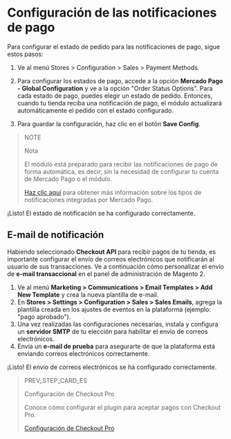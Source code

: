 # Configuración de las notificaciones de pago

Para configurar el estado de pedido para las notificaciones de pago, sigue estos pasos:

1. Ve al menú Stores > Configuration > Sales > Payment Methods.

2. Para configurar los estados de pago, accede a la opción **Mercado Pago - Global Configuration** y ve a la opción "Order Status Options". 
Para cada estado de pago, puedes elegir un estado de pedido. Entonces, cuando tu tienda reciba una notificación de pago, el módulo actualizará automáticamente el pedido con el estado configurado. 

3. Para guardar la configuración, haz clic en el botón **Save Config**.

> NOTE
>
> Nota
>
> El módulo está preparado para recibir las notificaciones de pago de forma automática, es decir, sin la necesidad de configurar tu cuenta de Mercado Pago o el módulo.
> 
> [Haz clic aquí](https://www.mercadopago[FAKER][URL][DOMAIN]/developers/es/guides/notifications/introduction) para obtener más información sobre los tipos de notificaciones integradas por Mercado Pago.

¡Listo! El estado de notificación se ha configurado correctamente.

## E-mail de notificación

Habiendo seleccionado **Checkout API** para recibir pagos de tu tienda, es importante configurar el envío de correos electrónicos que notificarán al usuario de sus transacciones. Ve a continuación cómo personalizar el envío de **e-mail transaccional** en el panel de administración de Magento 2.

1. Ve al menú **Marketing > Communications > Email Templates > Add New Template** y crea la nueva plantilla de e-mail.
2. En **Stores > Settings > Configuration > Sales > Sales Emails**, agrega la plantilla creada en los ajustes de eventos en la plataforma (ejemplo: "pago aprobado").
3. Una vez realizadas las configuraciones necesarias, instala y configura un **servidor SMTP** de tu elección para habilitar el envío de correos electrónicos.
4. Envía un **e-mail de prueba** para asegurarte de que la plataforma está enviando correos electrónicos correctamente.

¡Listo! El envío de correos electrónicos se ha configurado correctamente.

> PREV_STEP_CARD_ES
>
> Configuración de Checkout Pro
>
> Conoce cómo configurar el plugin para aceptar pagos con Checkout Pro.
>
> [Configuración de Checkout Pro](https://www.mercadopago[FAKER][URL][DOMAIN]/developers/es/guides/plugins/magento-two/checkout-pro-configuration)